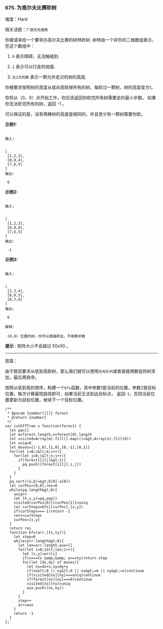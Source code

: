 ### 675. 为高尔夫比赛砍树

难度：Hard

相关话题：`广度优先搜索`

你被请来给一个要举办高尔夫比赛的树林砍树. 树林由一个非负的二维数组表示， 在这个数组中：





1.  `0`  表示障碍，无法触碰到.

2.  `1` 表示可以行走的地面.

3.  `比1大的数` 表示一颗允许走过的树的高度.





你被要求按照树的高度从低向高砍掉所有的树，每砍过一颗树，树的高度变为1。



你将从（0，0）点开始工作，你应该返回你砍完所有树需要走的最小步数。 如果你无法砍完所有的树，返回 -1 。



可以保证的是，没有两棵树的高度是相同的，并且至少有一颗树需要你砍。



 **示例1:** 





```

输入:

 
[
 [1,2,3],
 [0,0,4],
 [7,6,5]
]
输出:

 6

```





 **示例2:** 





```

输入:

 
[
 [1,2,3],
 [0,0,0],
 [7,6,5]
]
输出:

 -1

```





 **示例3:** 





```

输入:

 
[
 [2,3,4],
 [0,0,5],
 [8,7,6]
]
输出:

 6

解释:

 (0,0) 位置的树，你可以直接砍去，不用算步数

```





 **提示** : 矩阵大小不会超过 50x50 。




-----

思路：

由于题目要求从低到高砍树，那么我们就可以使用`优先队列`或者直接用数组将树添加，最后再排序。

按照从低到高的顺序，构建一个`bfs`函数，其中参数1是当前的位置，参数2是目标位置，每次计算最短路径即可，如果当前无法到达目标点，
返回`-1`，否则当前位置更新为目标位置，继续下一个目标位置。


```
/**
 * @param {number[][]} forest
 * @return {number}
 */
var cutOffTree = function(forest) {
  let pq=[]
  let m=forest.length,n=forest[0].length
  let visited=Array(m).fill().map(()=&gt;Array(n).fill(0))
  let uniq=0
  let moves=[[-1,0],[1,0],[0,-1],[0,1]]
  for(let i=0;i&lt;m;i++){
    for(let j=0;j&lt;n;j++){
      if(forest[i][j]&gt;1){
        pq.push([forest[i][j],i,j])
      }
    }
  }
  pq.sort((a,b)=&gt;b[0]-a[0])
  let curPos=[0,0],res=0
  while(pq.length&gt;0){
    uniq++
    let [h,x,y]=pq.pop()
    visited[curPos[0]][curPos[1]]=uniq
    let curSteps=bfs([curPos],[x,y])
    if(curSteps===-1)return -1
    res+=curSteps
    curPos=[x,y]
  }
  return res
  function bfs(arr,[tx,ty]){
    let step=0
    while(arr.length&gt;0){
      let len=arr.length,aux=[]
      for(let i=0;i&lt;len;i++){
        let [x,y]=arr[i]
        if(x===tx &amp;&amp; y===ty)return step
        for(let [dx,dy] of moves){
          let nx=dx+x,ny=dy+y
          if(nx&lt;0 || ny&lt;0 || nx&gt;=m || ny&gt;=n)continue
          if(visited[nx][ny]===uniq)continue
          if(forest[nx][ny]===0)continue
          visited[nx][ny]=uniq
          aux.push([nx,ny])
        }
      }
      step++
      arr=aux
    }
    return -1
  }
};



```
